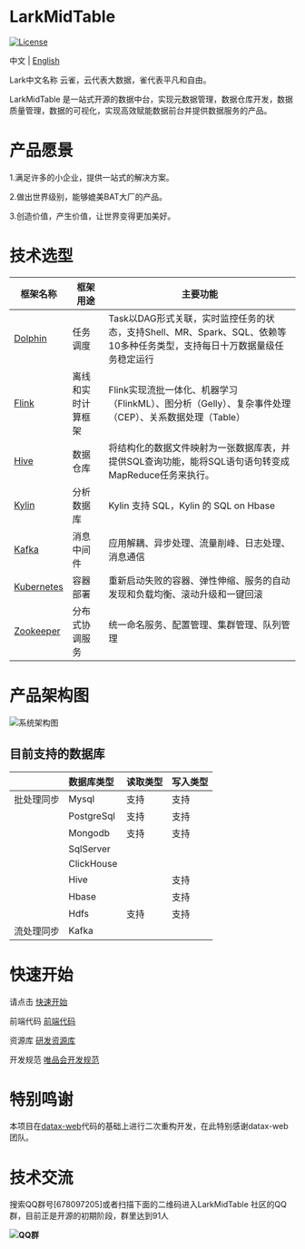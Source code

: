 # LarkMidTable

[![License](https://img.shields.io/badge/license-Apache%202-4EB1BA.svg)](https://www.apache.org/licenses/LICENSE-2.0.html)

中文 | [English](README_EN.md)

Lark中文名称 云雀，云代表大数据，雀代表平凡和自由。

LarkMidTable 是一站式开源的数据中台，实现元数据管理，数据仓库开发，数据质量管理，数据的可视化，实现高效赋能数据前台并提供数据服务的产品。



# **产品愿景**

1.满足许多的小企业，提供一站式的解决方案。

2.做出世界级别，能够媲美BAT大厂的产品。

3.创造价值，产生价值，让世界变得更加美好。



# 技术选型

| 框架名称                                                     | 框架用途           | 主要功能                                                     |
| ------------------------------------------------------------ | ------------------ | ------------------------------------------------------------ |
| [Dolphin](https://github.com/apache/incubator-dolphinscheduler) | 任务调度           | Task以DAG形式关联，实时监控任务的状态，支持Shell、MR、Spark、SQL、依赖等10多种任务类型，支持每日十万数据量级任务稳定运行 |
| [Flink](https://github.com/apache/flink)                     | 离线和实时计算框架 | Flink实现流批一体化、机器学习（FlinkML）、图分析（Gelly）、复杂事件处理（CEP）、关系数据处理（Table） |
| [Hive](https://github.com/apache/hive)                       | 数据仓库           | 将结构化的数据文件映射为一张数据库表，并提供SQL查询功能，能将SQL语句语句转变成MapReduce任务来执行。 |
| [Kylin](https://github.com/apache/kylin)                     | 分析数据库         | Kylin 支持 SQL，Kylin 的 SQL on Hbase                        |
| [Kafka](https://github.com/apache/kafka)                     | 消息中间件         | 应用解耦、异步处理、流量削峰、日志处理、消息通信             |
| [Kubernetes](https://github.com/kubernetes/kubernetes)       | 容器部署           | 重新启动失败的容器、弹性伸缩、服务的自动发现和负载均衡、滚动升级和一键回滚 |
| [Zookeeper](https://github.com/apache/zookeeper)             | 分布式协调服务     | 统一命名服务、配置管理、集群管理、队列管理                   |



# 产品架构图

![系统架构图](https://img2020.cnblogs.com/blog/622382/202009/622382-20200930001500385-1504321257.jpg)



## 目前支持的数据库

|            | 数据库类型 | 读取类型 | 写入类型 |
| ---------- | :--------- | -------- | -------- |
| 批处理同步 | Mysql      | 支持     | 支持     |
|            | PostgreSql | 支持     | 支持     |
|            | Mongodb    | 支持     | 支持     |
|            | SqlServer  |          |          |
|            | ClickHouse |          |          |
|            | Hive       |          | 支持     |
|            | Hbase      |          | 支持     |
|            | Hdfs       | 支持     | 支持     |
| 流处理同步 | Kafka      |          |          |



# **快速开始**

请点击      [快速开始](https://github.com/wxgzgl/flinkx-web/blob/master/userGuid.md)

前端代码  [前端代码](https://github.com/wxgzgl/LarkMidTableUI)

资源库      [研发资源库]( https://github.com/wxgzgl/flinkx-web/blob/master/docs/list.md )

开发规范  [唯品会开发规范](https://vipshop.github.io/vjtools/#/standard/)



# 特别鸣谢

本项目在[datax-web](https://github.com/WeiYe-Jing/datax-web)代码的基础上进行二次重构开发，在此特别感谢datax-web团队。



# **技术交流**

搜索QQ群号[678097205]或者扫描下面的二维码进入LarkMidTable 社区的QQ群，目前正是开源的初期阶段，群里达到91人

**![QQ群](https://img2020.cnblogs.com/blog/622382/202009/622382-20200907124358049-997953244.png)**